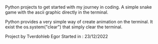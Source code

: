 Python projects to get started with my journey in coding.
A simple snake game with the ascii graphic directly in the terminal. 

Python provides a very simple way of create animation on the terminal.
It exist the os.system("clear") that simply clear the terminal.

Project by Tverdohleb Egor
Started in : 23/12/2022

